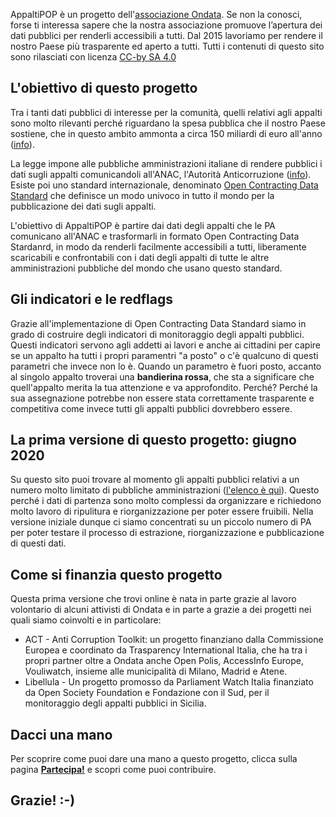 AppaltiPOP è un progetto dell'[associazione Ondata](https://www.ondata.it). Se non la conosci, forse ti interessa sapere che la nostra associazione promuove l’apertura dei dati pubblici per renderli accessibili a tutti. Dal 2015 lavoriamo per rendere il nostro Paese più trasparente ed aperto a tutti. Tutti i contenuti di questo sito sono rilasciati con licenza [CC-by SA 4.0](https://creativecommons.org/licenses/by-sa/4.0/)

## L'obiettivo di questo progetto

Tra i tanti dati pubblici di interesse per la comunità, quelli relativi agli appalti sono molto rilevanti perché riguardano la spesa pubblica che il nostro Paese sostiene, che in questo ambito ammonta a circa 150 miliardi di euro all'anno ([info](https://ec.europa.eu/internal_market/scoreboard/performance_by_member_state/index_en.htm)).

La legge impone alle pubbliche amministrazioni italiane di rendere pubblici i dati sugli appalti comunicandoli all'ANAC, l'Autorità Anticorruzione ([info](http://www.anticorruzione.it/portal/public/classic/Attivitadocumentazione/ContrattiPubblici/Normativa)). Esiste poi uno standard internazionale, denominato [Open Contracting Data Standard](https://standard.open-contracting.org/latest/en/) che definisce un modo univoco in tutto il mondo per la pubblicazione dei dati sugli appalti.

L'obiettivo di AppaltiPOP è partire dai dati degli appalti che le PA comunicano all'ANAC e trasformarli in formato Open Contracting Data Stardanrd, in modo da renderli facilmente accessibili a tutti, liberamente scaricabili e confrontabili con i dati degli appalti di tutte le altre amministrazioni pubbliche del mondo che usano questo standard.

## Gli indicatori e le redflags

Grazie all'implementazione di Open Contracting Data Standard siamo in grado di costruire degli indicatori di monitoraggio degli appalti pubblici. Questi indicatori servono agli addetti ai lavori e anche ai cittadini per capire se un appalto ha tutti i propri paramentri "a posto" o c'è qualcuno di questi parametri che invece non lo è. Quando un parametro è fuori posto, accanto al singolo appalto troverai una **bandierina rossa**, che sta a significare che quell'appalto merita la tua attenzione e va approfondito. Perché? Perché la sua assegnazione potrebbe non essere stata correttamente trasparente e competitiva come invece tutti gli appalti pubblici dovrebbero essere.

## La prima versione di questo progetto: giugno 2020

Su questo sito puoi trovare al momento gli appalti pubblici relativi a un numero molto limitato di pubbliche amministrazioni ([l'elenco è qui](http://localhost:3000/it/buyers)). Questo perché i dati di partenza sono molto complessi da organizzare e richiedono molto lavoro di ripulitura e riorganizzazione per poter essere fruibili. Nella versione iniziale dunque ci siamo concentrati su un piccolo numero di PA per poter testare il processo di estrazione, riorganizzazione e pubblicazione di questi dati.

## Come si finanzia questo progetto

Questa prima versione che trovi online è nata in parte grazie al lavoro volontario di alcuni attivisti di Ondata e in parte a grazie a dei progetti nei quali siamo coinvolti e in particolare:

- ACT - Anti Corruption Toolkit: un progetto finanziano dalla Commissione Europea e coordinato da Trasparency International Italia, che ha tra i propri partner oltre a Ondata anche Open Polis, AccessInfo Europe, Vouliwatch, insieme alle municipalità di Milano, Madrid e Atene.
- Libellula - Un progetto promosso da Parliament Watch Italia finanziato da Open Society Foundation e Fondazione con il Sud, per il monitoraggio degli appalti pubblici in Sicilia.

## Dacci una mano

Per scoprire come puoi dare una mano a questo progetto, clicca sulla pagina **[Partecipa!](./get-involved)** e scopri come puoi contribuire.

## Grazie! :-)
